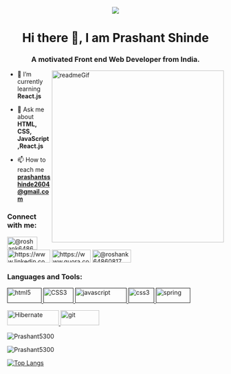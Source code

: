 <p align="center">
<img src="https://user-images.githubusercontent.com/107461385/225531601-c3505583-57f8-4572-9ed6-2cdd3a814de7.png"/>
</p>

<h1 align="center">Hi there 👋, I am Prashant Shinde</h1>
<h3 align="center">A motivated Front end Web Developer from India.</h3>

<img align="right" alt="readmeGif" width="400" src="https://qph.cf2.quoracdn.net/main-qimg-82b7314fe96c4a2d8f3088207a4afd8d">

<!-- <p align="left"> <img src="https://komarev.com/ghpvc/?username=roshan-patro&label=Profile%20views&color=0e75b6&style=flat" alt="roshan-patro" /> </p> -->


- 🌱 I’m currently learning **React.js**

- 💬 Ask me about **HTML, CSS, JavaScript,React.js**

- 📫 How to reach me **prashantsshinde2604@gmail.com**

<h3 align="left">Connect with me:</h3>
<p align="left">
<a href="mailto: prashantsshinde2604@gmail.com" target="blank"><img align="center" src="https://img.shields.io/badge/Gmail-D14836?style=for-the-badge&logo=gmail&logoColor=white" alt="@roshank64860817" height="30" width="70" /></a>
<a href="https://www.linkedin.com/in/t-roshan-kumar-patro/" target="blank"><img align="center" src="https://img.shields.io/badge/LinkedIn-0077B5?style=for-the-badge&logo=linkedin&logoColor=white" alt="https://www.linkedin.com/in/t-roshan-kumar-patro/" height="30" width="100" /></a>
<a href="https://www.quora.com/profile/T-Roshan-Kumar-Patro" target="blank"><img align="center" src="https://img.shields.io/badge/Quora-%23B92B27.svg?&style=for-the-badge&logo=Quora&logoColor=white" alt="https://www.quora.com/profile/T-Roshan-Kumar-Patro" height="30" width="90" /></a>
<a href="https://twitter.com/@roshank64860817" target="blank"><img align="center" src="https://img.shields.io/badge/Twitter-1DA1F2?style=for-the-badge&logo=twitter&logoColor=white" alt="@roshank64860817" height="30" width="90" /></a>
</p>

<h3 align="left">Languages and Tools:</h3>
<p align="left"> 
<a href="" target="_blank" rel="noreferrer"> <img src="https://img.shields.io/badge/HTML5-E34F26?style=for-the-badge&logo=html5&logoColor=white" alt="html5" width="80" height="35"/> </a> 
<a href="" target="_blank" rel="noreferrer"> <img src="https://img.shields.io/badge/CSS3-1572B6?style=for-the-badge&logo=css3&logoColor=white" alt="CSS3" width="70" height="35"/> </a> 
<a href="" target="_blank" rel="noreferrer"> <img src="https://img.shields.io/badge/JavaScript-323330?style=for-the-badge&logo=javascript&logoColor=F7DF1E" alt="javascript" width="120" height="35"/> </a> </a>
<a href="" target="_blank" rel="noreferrer"> <img src="https://img.shields.io/badge/Java-ED8B00?style=for-the-badge&logo=java&logoColor=white" alt="css3" width="60" height="35"/> </a> 
<a href="" target="_blank" rel="noreferrer"> <img src="https://img.shields.io/badge/MySQL-005C84?style=for-the-badge&logo=mysql&logoColor=white" alt="spring" width="80" height="35"/> </a></p>
<a href="https://www.mysql.com/" target="_blank" rel="noreferrer"> <img src="https://img.shields.io/badge/Hibernate-59666C?style=for-the-badge&logo=Hibernate&logoColor=white" alt="Hibernate" width="120" height="35"/> </a> 
<a href="https://git-scm.com/" target="_blank" rel="noreferrer"> <img src="https://img.shields.io/badge/Spring-6DB33F?style=for-the-badge&logo=spring&logoColor=white" alt="git" width="90" height="35"/> </a>  


<p><img align="center" src="https://github-readme-streak-stats.herokuapp.com/?user=Prashant5300&theme=dark" alt="Prashant5300" /></p>
<p><img align="center" src="https://github-readme-stats.vercel.app/api?username=Prashant5300&show_icons=true&count_private=true&theme=merko" alt="Prashant5300"/></p>

[![Top Langs](https://github-readme-stats.vercel.app/api/top-langs/?username=Prashant5300&theme=dark)](https://github.com/Prashant5300/github-readme-stats)

<!-- [![Roshan's github activity graph](https://activity-graph.herokuapp.com/graph?username=Roshan-Patro&theme=react-dark)](https://github.com/roshan-patro/github-readme-activity-graph) -->

<!-- https://starchart.cc/roshan-patro/{repo}.svg -->
